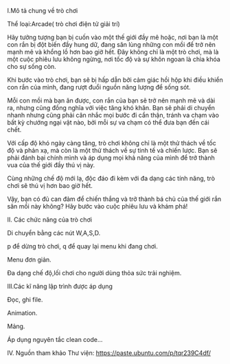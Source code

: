 I.Mô tả chung về trò chơi

Thể loại:Arcade( trò chơi điện tử giải trí)

Hãy tưởng tượng bạn bị cuốn vào một thế giới đầy mê hoặc, nơi bạn là một con rắn bị đột biến đầy hung dữ, đang săn lùng những con mồi để trở nên mạnh mẽ và khổng lồ hơn bao giờ hết. Đây không chỉ là một trò chơi, mà là một cuộc phiêu lưu không ngừng, nơi tốc độ và sự khôn ngoan là chìa khóa cho sự sống còn.

Khi bước vào trò chơi, bạn sẽ bị hấp dẫn bởi cảm giác hồi hộp khi điều khiển con rắn của mình, đang rượt đuổi nguồn năng lượng để sống sót.

Mỗi con mồi mà bạn ăn được, con rắn của bạn sẽ trở nên mạnh mẽ và dài ra, nhưng cũng đồng nghĩa với việc tăng khó khăn. Bạn sẽ phải di chuyển nhanh nhưng cũng phải cân nhắc mọi bước đi cẩn thận, tránh va chạm vào bất kỳ chướng ngại vật nào, bởi mỗi sự va chạm có thể đưa bạn đến cái chết.

Với cấp độ khó ngày càng tăng, trò chơi không chỉ là một thử thách về tốc độ và phản xạ, mà còn là một thử thách về sự tinh tế và chiến lược. Bạn sẽ phải đánh bại chính mình và áp dụng mọi khả năng của mình để trở thành vua của thế giới đầy thú vị này.

Cùng những chế độ mới lạ, độc đáo đi kèm với đa dạng các tính năng, trò chơi sẽ thú vị hơn bao giờ hết.

Vậy, bạn có đủ can đảm để chiến thắng và trở thành bá chủ của thế giới rắn săn mồi này không? Hãy bước vào cuộc phiêu lưu và khám phá!


II. Các chức năng của trò chơi

Di chuyển bằng các nút W,A,S,D.

p để dừng trò chơi, q để quay lại menu khi đang chơi.

Menu đơn giản.

Đa dạng chế độ,lối chơi cho người dùng thỏa sức trải nghiệm.


III.Các kĩ năng lập trình được áp dụng

Đọc, ghi file.

Animation.

Mảng.

Áp dụng nguyên tắc clean code...


IV. Nguồn tham khảo
Thư viện:
https://paste.ubuntu.com/p/tqr239C4df/
